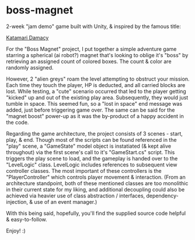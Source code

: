 # boss-magnet
2-week "jam demo" game built with Unity, &
inspired by the famous title:

[Katamari Damacy](https://en.wikipedia.org/wiki/Katamari_Damacy)

For the "Boss Magnet" project, 
I put together a simple adventure game 
starring a spherical (ai robot?) magnet 
that's looking to oblige it's "boss" 
by retrieving an assigned count of colored 
boxes.  The count & color are randomly 
assigned.  

However, 2 "alien greys" roam the level 
attempting to obstruct your mission.  Each 
time they touch the player, HP is deducted, 
and all carried blocks are lost.  While 
testing, a "cute" scenario occurred that 
led to the player getting "kicked" up and 
out of the existing play area.  Subsequently,
they would just tumble in space.  This 
seemed fun, so a "lost in space" end 
message was added, just before triggering 
game over.  The same can be said for the 
"magnet boost" power-up as it was the by-product
of a happy accident in the code.
 
Regarding the game architecture, the project 
consists of 3 scenes - start, 
play, & end.  Though most of the scripts 
can be found referenced in the "play" scene, 
a "GameState" model object is instatiated 
(& kept alive throughout) via the first scene's 
call to it's "GameStart.cs" script.  This 
triggers the play scene to load, and the 
gameplay is handed over to the "LevelLogic" 
class.  LevelLogic includes references to 
subsequent view controller classes.  The most 
important of these controllers is the 
"PlayerController" which controls player 
movement & interaction.  (From an architecture 
standpoint, both of these mentioned classes 
are too monolithic in their current 
state for my liking, and additional decoupling 
could also be achieved via heavier use of class 
abstraction / interfaces, dependency-injection,
& use of an event manager.)

With this being said, hopefully, you'll find 
the supplied source code helpful & easy-to-follow. 

Enjoy! :)
